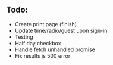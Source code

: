 ## Todo:

* Create print page (finish)
* Update time/radio/guest upon sign-in
* Testing
* Half day checkbox
* Handle fetch unhandled promise
* Fix results js 500 error